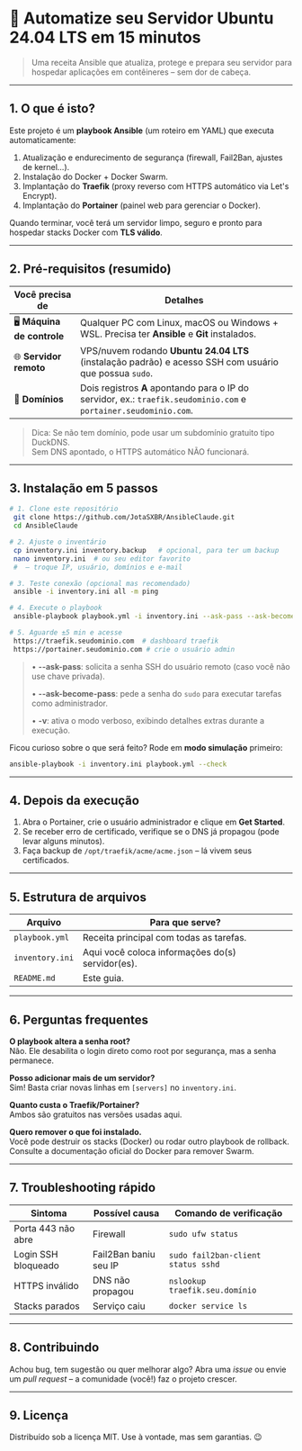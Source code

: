 # 🤖 Automatize seu Servidor Ubuntu 24.04 LTS em 15 minutos

> Uma receita Ansible que atualiza, protege e prepara seu servidor para hospedar aplicações em contêineres – sem dor de cabeça.

---

## 1. O que é isto?
Este projeto é um **playbook Ansible** (um roteiro em YAML) que executa automaticamente:

1. Atualização e endurecimento de segurança (firewall, Fail2Ban, ajustes de kernel…).
2. Instalação do Docker + Docker Swarm.
3. Implantação do **Traefik** (proxy reverso com HTTPS automático via Let's Encrypt).
4. Implantação do **Portainer** (painel web para gerenciar o Docker).

Quando terminar, você terá um servidor limpo, seguro e pronto para hospedar stacks Docker com **TLS válido**.

---

## 2. Pré-requisitos (resumido)

| Você precisa de | Detalhes |
|-----------------|----------|
| 🖥️ **Máquina de controle** | Qualquer PC com Linux, macOS ou Windows + WSL. Precisa ter **Ansible** e **Git** instalados. |
| 🌐 **Servidor remoto** | VPS/nuvem rodando **Ubuntu 24.04 LTS** (instalação padrão) e acesso SSH com usuário que possua `sudo`. |
| 🔑 **Domínios** | Dois registros **A** apontando para o IP do servidor, ex.: `traefik.seudominio.com` e `portainer.seudominio.com`. |

> Dica: Se não tem domínio, pode usar um subdomínio gratuito tipo DuckDNS.<br>
> Sem DNS apontado, o HTTPS automático NÃO funcionará.

---

## 3. Instalação em 5 passos

```bash
# 1. Clone este repositório
 git clone https://github.com/JotaSXBR/AnsibleClaude.git
 cd AnsibleClaude

# 2. Ajuste o inventário
 cp inventory.ini inventory.backup   # opcional, para ter um backup
 nano inventory.ini  # ou seu editor favorito
 #  – troque IP, usuário, domínios e e-mail

# 3. Teste conexão (opcional mas recomendado)
 ansible -i inventory.ini all -m ping

# 4. Execute o playbook
 ansible-playbook playbook.yml -i inventory.ini --ask-pass --ask-become-pass -v

# 5. Aguarde ±5 min e acesse
 https://traefik.seudominio.com  # dashboard traefik
 https://portainer.seudominio.com # crie o usuário admin
```

> • **--ask-pass**: solicita a senha SSH do usuário remoto (caso você não use chave privada).
> 
> • **--ask-become-pass**: pede a senha do `sudo` para executar tarefas como administrador.
> 
> • **-v**: ativa o modo verboso, exibindo detalhes extras durante a execução.

Ficou curioso sobre o que será feito? Rode em **modo simulação** primeiro:
```bash
ansible-playbook -i inventory.ini playbook.yml --check
```

---

## 4. Depois da execução

1. Abra o Portainer, crie o usuário administrador e clique em **Get Started**.
2. Se receber erro de certificado, verifique se o DNS já propagou (pode levar alguns minutos).
3. Faça backup de `/opt/traefik/acme/acme.json` – lá vivem seus certificados.

---

## 5. Estrutura de arquivos

| Arquivo | Para que serve? |
|---------|-----------------|
| `playbook.yml` | Receita principal com todas as tarefas. |
| `inventory.ini` | Aqui você coloca informações do(s) servidor(es). |
| `README.md` | Este guia. |

---

## 6. Perguntas frequentes

**O playbook altera a senha root?**  
Não. Ele desabilita o login direto como root por segurança, mas a senha permanece.

**Posso adicionar mais de um servidor?**  
Sim! Basta criar novas linhas em `[servers]` no `inventory.ini`.

**Quanto custa o Traefik/Portainer?**  
Ambos são gratuitos nas versões usadas aqui.

**Quero remover o que foi instalado.**  
Você pode destruir os stacks (Docker) ou rodar outro playbook de rollback. Consulte a documentação oficial do Docker para remover Swarm.

---

## 7. Troubleshooting rápido

| Sintoma | Possível causa | Comando de verificação |
|---------|---------------|-------------------------|
| Porta 443 não abre | Firewall | `sudo ufw status` |
| Login SSH bloqueado | Fail2Ban baniu seu IP | `sudo fail2ban-client status sshd` |
| HTTPS inválido | DNS não propagou | `nslookup traefik.seu.domínio` |
| Stacks parados | Serviço caiu | `docker service ls` |

---

## 8. Contribuindo
Achou bug, tem sugestão ou quer melhorar algo? Abra uma *issue* ou envie um *pull request* – a comunidade (você!) faz o projeto crescer.

---

## 9. Licença
Distribuído sob a licença MIT. Use à vontade, mas sem garantias. 😉